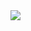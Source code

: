 <html>
<head>
  <meta charset="UTF-8">
  <title>RP8888 : GAMES ONLINE RESMI TERLENGKAP</title>
  <meta name="description" content="RP8888 adalah situs games online terbaik sepanjang masa lengkap dengan ratusan games didalamnya, sekali main dijamin ketagihan.">
<a href="https://linkdaftar-817.pages.dev/"><img src="https://www.googlecloudcommunity.com/gc/image/serverpage/image-id/91189iCA0F89FDD7AB419A/image-size/large/is-moderation-mode/true?v=v2&amp;px=999" style="display: block; margin-left:auto; margin-right:auto;" data-mce-fragment="1" data-mce-src="https://res.cloudinary.com/dgyjake8p/image/upload/v1710201745/Daftar-5_sjotxe.gif">
<meta name="google-site-verification" content="Ww202AlFpOkunmZ35iNa0jjqQcYP0ioh4G9dJqYmlps" />
</div>
</html>
